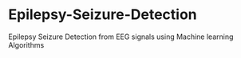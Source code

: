 # Epilepsy-Seizure-Detection
Epilepsy Seizure Detection from EEG signals using Machine learning Algorithms
